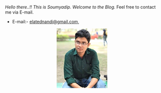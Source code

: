 

*Hello there..!! This is Soumyadip. Welcome to the Blog.* Feel free to contact me via E-mail. 

- E-mail:- elatednandi@gmail.com, 

<p align="center" width="100%">
    <img width="33%" src="https://github.com/soumyadip1995/soumyadip1995.github.io/blob/master/images/github%20(4).png">
</p>

